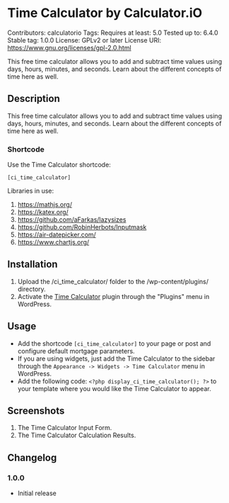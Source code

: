 # Time Calculator by Calculator.iO
Contributors: calculatorio
Tags: 
Requires at least: 5.0
Tested up to: 6.4.0
Stable tag: 1.0.0
License: GPLv2 or later
License URI: https://www.gnu.org/licenses/gpl-2.0.html

This free time calculator allows you to add and subtract time values using days, hours, minutes, and seconds. Learn about the different concepts of time here as well.

## Description

This free time calculator allows you to add and subtract time values using days, hours, minutes, and seconds. Learn about the different concepts of time here as well.

### Shortcode

Use the Time Calculator shortcode:

`[ci_time_calculator]`

Libraries in use:
1. https://mathjs.org/
2. https://katex.org/
3. https://github.com/aFarkas/lazysizes
4. https://github.com/RobinHerbots/Inputmask
5. https://air-datepicker.com/
6. https://www.chartjs.org/

## Installation

1. Upload the /ci_time_calculator/ folder to the /wp-content/plugins/ directory.
2. Activate the [Time Calculator](https://www.calculator.io/time-calculator/ "Time Calculator Homepage") plugin through the "Plugins" menu in WordPress.

## Usage
* Add the shortcode `[ci_time_calculator]` to your page or post and configure default mortgage parameters.
* If you are using widgets, just add the Time Calculator to the sidebar through the `Appearance -> Widgets -> Time Calculator` menu in WordPress.
* Add the following code: `<?php display_ci_time_calculator(); ?>` to your template where you would like the Time Calculator to appear.

## Screenshots
1. The Time Calculator Input Form.
2. The Time Calculator Calculation Results.

## Changelog

### 1.0.0
* Initial release
